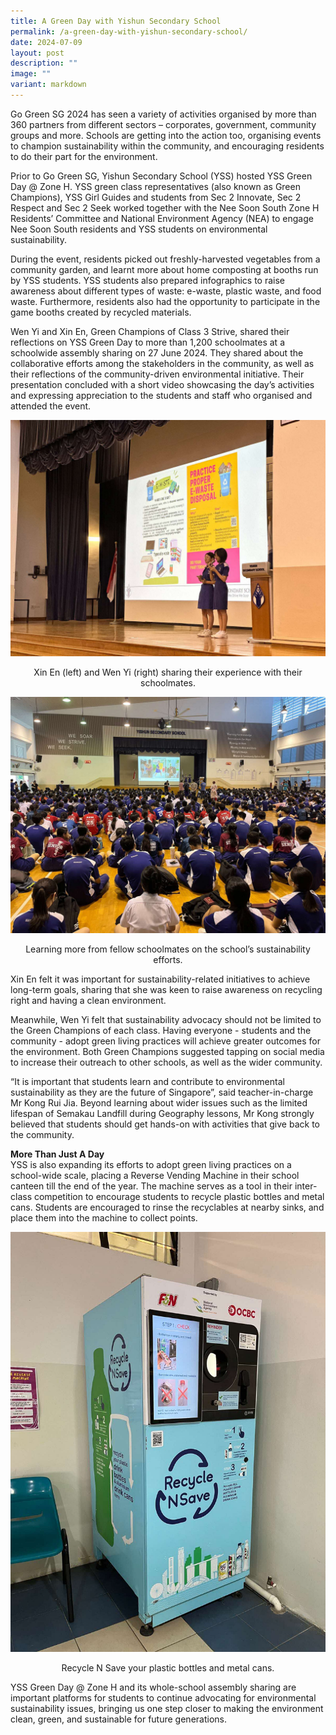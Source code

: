 ```yaml
---
title: A Green Day with Yishun Secondary School
permalink: /a-green-day-with-yishun-secondary-school/
date: 2024-07-09
layout: post
description: ""
image: ""
variant: markdown
---
```

Go Green SG 2024 has seen a variety of activities organised by more than 360 partners from different sectors – corporates, government, community groups and more. Schools are getting into the action too, organising events to champion sustainability within the community, and encouraging residents to do their part for the environment.

Prior to Go Green SG, Yishun Secondary School (YSS) hosted YSS Green Day @ Zone H. YSS green class representatives (also known as Green Champions), YSS Girl Guides and students from Sec 2 Innovate, Sec 2 Respect and Sec 2 Seek worked together with the Nee Soon South Zone H Residents’ Committee and National Environment Agency (NEA) to engage Nee Soon South residents and YSS students on environmental sustainability.

During the event, residents picked out freshly-harvested vegetables from a community garden, and learnt more about home composting at booths run by YSS students. YSS students also prepared infographics to raise awareness about different types of waste: e-waste, plastic waste, and food waste. Furthermore, residents also had the opportunity to participate in the game booths created by recycled materials.

Wen Yi and Xin En, Green Champions of Class 3 Strive, shared their reflections on YSS Green Day to more than 1,200 schoolmates at a schoolwide assembly sharing on 27 June 2024. They shared about the collaborative efforts among the stakeholders in the community, as well as their reflections of the community-driven environmental initiative. Their presentation concluded with a short video showcasing the day’s activities and expressing appreciation to the students and staff who organised and attended the event.

![Yishun Secondary School students Xin En and Wen Yi presenting to the school on their initiative](/images/Blog/YSS_1.jpg)<div style="text-align:center">Xin En (left) and Wen Yi (right) sharing their experience with their schoolmates.</div>

![Yishun Secondary School students listening in their school morning assembly](/images/Blog/YSS_2.jpg)<div style="text-align:center">Learning more from fellow schoolmates on the school’s sustainability efforts.</div>

Xin En felt it was important for sustainability-related initiatives to achieve long-term goals, sharing that she was keen to raise awareness on recycling right and having a clean environment.

Meanwhile, Wen Yi felt that sustainability advocacy should not be limited to the Green Champions of each class. Having everyone - students and the community - adopt green living practices will achieve greater outcomes for the environment. Both Green Champions suggested tapping on social media to increase their outreach to other schools, as well as the wider community.

“It is important that students learn and contribute to environmental sustainability as they are the future of Singapore”, said teacher-in-charge Mr Kong Rui Jia. Beyond learning about wider issues such as the limited lifespan of Semakau Landfill during Geography lessons, Mr Kong strongly believed that students should get hands-on with activities that give back to the community.

**More Than Just A Day**<br>
YSS is also expanding its efforts to adopt green living practices on a school-wide scale, placing a Reverse Vending Machine in their school canteen till the end of the year. The machine serves as a tool in their inter-class competition to encourage students to recycle plastic bottles and metal cans. Students are encouraged to rinse the recyclables at nearby sinks, and place them into the machine to collect points.


![Reverse vending machine that serves as a recycling tool for Yishun Secondary School students](/images/Blog/YSS_3.jpg)<div style="text-align:center">Recycle N Save your plastic bottles and metal cans.</div>

YSS Green Day @ Zone H and its whole-school assembly sharing are important platforms for students to continue advocating for environmental sustainability issues, bringing us one step closer to making the environment clean, green, and sustainable for future generations.